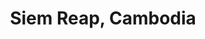 ---
title: Siem Reap, Cambodia
category: blog
lat: 13.40829
lng: 103.81435
image: https://s3-us-west-2.amazonaws.com/travels2013/2014-01-15 01:18:43 PST.jpg
observation: 20140115011843PST
---